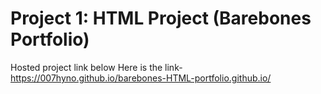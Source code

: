 # Project 1: HTML Project (Barebones Portfolio)
Hosted project link below
Here is the link- https://007hyno.github.io/barebones-HTML-portfolio.github.io/
